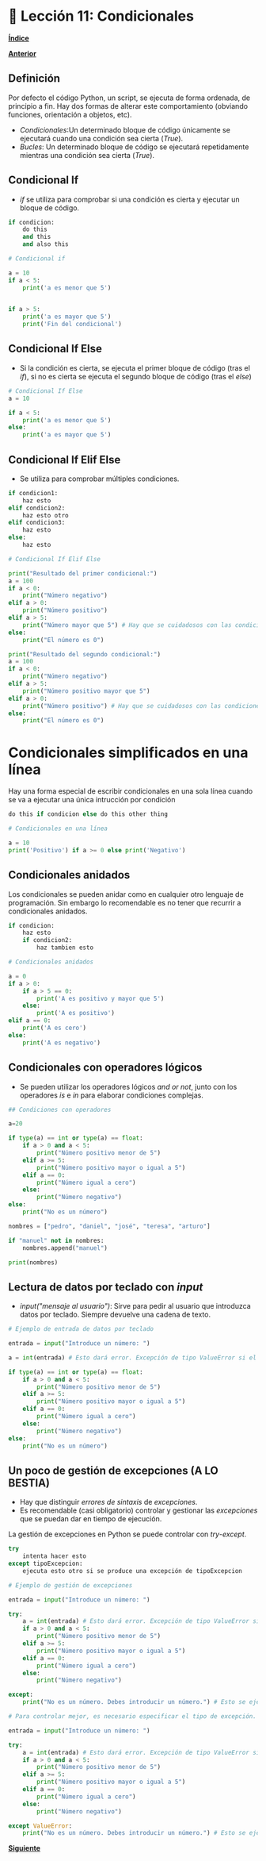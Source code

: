 # 📗 Lección 11: Condicionales

**[Índice](../README.md)**

**[Anterior](../10_Diccionarios/README.md)**

## Definición

Por defecto el código Python, un script, se ejecuta de forma ordenada, de principio a fin. Hay dos formas de alterar este comportamiento (obviando funciones, orientación a objetos, etc).

- *Condicionales*:Un determinado bloque de código únicamente se ejecutará cuando una condición sea cierta (*True*).
- *Bucles*: Un determinado bloque de código se ejecutará repetidamente mientras una condición sea cierta (*True*).

## Condicional If

- *if* se utiliza para comprobar si una condición es cierta y ejecutar un bloque de código.

```python
if condicion:
    do this
    and this 
    and also this
```


```python
# Condicional if

a = 10
if a < 5:
    print('a es menor que 5')
    

if a > 5:
    print('a es mayor que 5')
    print('Fin del condicional')
```

## Condicional If Else

- Si la condición es cierta, se ejecuta el primer bloque de código (tras el *if*), si no es cierta se ejecuta el segundo bloque de código (tras el *else*)

```python
# Condicional If Else
a = 10

if a < 5:
    print('a es menor que 5')
else:
    print('a es mayor que 5')
```

## Condicional If Elif Else

- Se utiliza para comprobar múltiples condiciones.

```python
if condicion1:
    haz esto
elif condicion2:
    haz esto otro
elif condicion3:
    haz esto
else:
    haz esto
```

```python
# Condicional If Elif Else

print("Resultado del primer condicional:")
a = 100
if a < 0:
    print("Número negativo")
elif a > 0:
    print("Número positivo")
elif a > 5:
    print("Número mayor que 5") # Hay que se cuidadosos con las condiciones porque una vez que se cumple una, el condicional no continúa. Esto no se ejecutará nunca
else:
    print("El número es 0")

print("Resultado del segundo condicional:")
a = 100
if a < 0:
    print("Número negativo")
elif a > 5:
    print("Número positivo mayor que 5")
elif a > 0:
    print("Número positivo") # Hay que se cuidadosos con las condiciones porque una vez que se cumple una, el condicional no continúa. Esto no se ejecutará nunca
else:
    print("El número es 0")
```

# Condicionales simplificados en una línea

Hay una forma especial de escribir condicionales en una sola línea cuando se va a ejecutar una única intrucción por condición

```python
do this if condicion else do this other thing
```

```python
# Condicionales en una línea

a = 10
print('Positivo') if a >= 0 else print('Negativo')
```

## Condicionales anidados

Los condicionales se pueden anidar como en cualquier otro lenguaje de programación. Sin embargo lo recomendable es no tener que recurrir a condicionales anidados.

```python
if condicion:
    haz esto
    if condicion2:
        haz tambien esto
```

```python
# Condicionales anidados

a = 0
if a > 0:
    if a > 5 == 0:
        print('A es positivo y mayor que 5')
    else:
        print('A es positivo')
elif a == 0:
    print('A es cero')
else:
    print('A es negativo')
```

## Condicionales con operadores lógicos

- Se pueden utilizar los operadores lógicos *and* *or* *not*, junto con los operadores *is* e *in* para elaborar condiciones complejas.


```python
## Condiciones con operadores 

a=20

if type(a) == int or type(a) == float:
    if a > 0 and a < 5:
        print("Número positivo menor de 5")
    elif a >= 5:
        print("Número positivo mayor o igual a 5")
    elif a == 0:
        print("Número igual a cero")
    else:
        print("Número negativo")
else:
    print("No es un número")

nombres = ["pedro", "daniel", "josé", "teresa", "arturo"]

if "manuel" not in nombres:
    nombres.append("manuel")

print(nombres)
```

## Lectura de datos por teclado con *input*

- *input("mensaje al usuario")*: Sirve para pedir al usuario que introduzca datos por teclado. Siempre devuelve una cadena de texto.

```python
# Ejemplo de entrada de datos por teclado

entrada = input("Introduce un número: ")

a = int(entrada) # Esto dará error. Excepción de tipo ValueError si el texto introducido no se puede convertir(casting de variable)

if type(a) == int or type(a) == float:
    if a > 0 and a < 5:
        print("Número positivo menor de 5")
    elif a >= 5:
        print("Número positivo mayor o igual a 5")
    elif a == 0:
        print("Número igual a cero")
    else:
        print("Número negativo")
else:
    print("No es un número")
```

## Un poco de gestión de excepciones (A LO BESTIA)

- Hay que distinguir *errores de sintaxis* de *excepciones*.
- Es recomendable (casi obligatorio) controlar y gestionar las *excepciones* que se puedan dar en tiempo de ejecución.

La gestión de excepciones en Python se puede controlar con *try*-*except*.

```python
try
    intenta hacer esto
except tipoExcepcion:
    ejecuta esto otro si se produce una excepción de tipoExcepcion
```

```python
# Ejemplo de gestión de excepciones

entrada = input("Introduce un número: ")

try:
    a = int(entrada) # Esto dará error. Excepción de tipo ValueError si el texto introducido no se puede convertir(casting de variable)
    if a > 0 and a < 5:
        print("Número positivo menor de 5")
    elif a >= 5:
        print("Número positivo mayor o igual a 5")
    elif a == 0:
        print("Número igual a cero")
    else:
        print("Número negativo")

except:
    print("No es un número. Debes introducir un número.") # Esto se ejecuta si ocurre cualquier tipo de excepción.
```

```python
# Para controlar mejor, es necesario especificar el tipo de excepción.

entrada = input("Introduce un número: ")

try:
    a = int(entrada) # Esto dará error. Excepción de tipo ValueError si el texto introducido no se puede convertir(casting de variable)
    if a > 0 and a < 5:
        print("Número positivo menor de 5")
    elif a >= 5:
        print("Número positivo mayor o igual a 5")
    elif a == 0:
        print("Número igual a cero")
    else:
        print("Número negativo")

except ValueError:
    print("No es un número. Debes introducir un número.") # Esto se ejecuta si ocurre una excepción de tipo ValueError.
```

**[Siguiente](../12_Bucles/README.md)**
